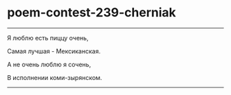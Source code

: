 # poem-contest-239-cherniak

***
Я люблю есть пиццу очень, 

Самая лучшая - Мексиканская.

А не очень люблю я сочень,

В исполнении коми-зырянском.
***
